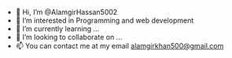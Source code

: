 - 👋 Hi, I’m @AlamgirHassan5002
- 👀 I’m interested in Programming and web development
- 🌱 I’m currently learning ...
- 💞️ I’m looking to collaborate on ...
- 📫 You can contact me at my email alamgirkhan500@gmail.com

<!---
AlamgirHassan5002/AlamgirHassan5002 is a ✨ special ✨ repository because its `README.md` (this file) appears on your GitHub profile.
You can click the Preview link to take a look at your changes.
--->
